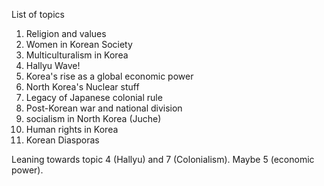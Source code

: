 List of topics 
1) Religion and values
2) Women in Korean Society
3) Multiculturalism in Korea
4) Hallyu Wave! 
5) Korea's rise as a global economic power
6) North Korea's Nuclear stuff
7) Legacy of Japanese colonial rule
8) Post-Korean war and national division
9) socialism in North Korea (Juche) 
10) Human rights in Korea
11) Korean Diasporas 


Leaning towards topic 4 (Hallyu) and 7 (Colonialism). Maybe 5 (economic power). 